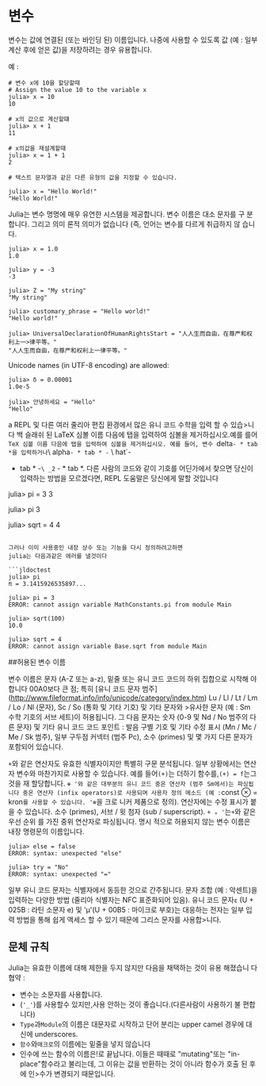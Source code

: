 # 변수

변수는 값에 연결된 (또는 바인딩 된) 이름입니다. 나중에 사용할 수 있도록 값 (예 : 일부 계산 후에 얻은 값)을 저장하려는 경우 유용합니다.

예 :

```julia-repl
# 변수 x에 10을 할당할때
# Assign the value 10 to the variable x
julia> x = 10
10

# x의 값으로 계산할떄
julia> x + 1
11

# x의값을 재설계할때
julia> x = 1 + 1
2

# 텍스트 문자열과 같은 다른 유형의 값을 지정할 수 있습니다.

julia> x = "Hello World!"
"Hello World!"
```

 Julia는 변수 명명에 매우 유연한 시스템을 제공합니다. 변수 이름은 대소 문자를 구
분합니다. 그리고 의미 론적 의미가 없습니다 (즉, 언어는 변수를 다르게 취급하지 않
습니다.

```jldoctest
julia> x = 1.0
1.0

julia> y = -3
-3

julia> Z = "My string"
"My string"

julia> customary_phrase = "Hello world!"
"Hello world!"

julia> UniversalDeclarationOfHumanRightsStart = "人人生而自由，在尊严和权利上一>律平等。"
"人人生而自由，在尊严和权利上一律平等。"
```

Unicode names (in UTF-8 encoding) are allowed:

```jldoctest
julia> δ = 0.00001
1.0e-5

julia> 안녕하세요 = "Hello"
"Hello"
```

 a REPL 및 다른 여러 줄리아 편집 환경에서 많은 유니 코드 수학을 입력 할 수 있습>니다 백 슬래쉬 된 LaTeX 심볼 이름 다음에 탭을 입력하여 심볼을 제거하십시오.예를 를어 `TeX 심볼 이름 다음에 탭을 입력하여 심볼을 제거하십시오. 예를 들어, 변수 `delta`- * tab *을 입력하거나`\ alpha`- * tab * -` \ hat`-
* tab * -`\ _2` - * tab *. 다른 사람의 코드와 같이 기호를 어딘가에서 찾으면
당신이 입력하는 방법을 모르겠다면, REPL 도움말은 당신에게 말할 것입니다 

julia> pi = 3
3

julia> pi
3

julia> sqrt = 4
4
```

그러나 이미 사용중인 내장 상수 또는 기능을 다시 정의하려고하면 
julia는 다음과같은 에러를 낼것이다

```jldoctest
julia> pi
π = 3.1415926535897...

julia> pi = 3
ERROR: cannot assign variable MathConstants.pi from module Main

julia> sqrt(100)
10.0

julia> sqrt = 4
ERROR: cannot assign variable Base.sqrt from module Main
```

##허용된 변수 이름


변수 이름은 문자 (A-Z 또는 a-z), 밑줄 또는 유니 코드 코드의 하위 집합으로 시작해
야합니다
00A0보다 큰 점; 특히 [유니 코드 문자 범주] (http://www.fileformat.info/info/unicode/category/index.htm)
Lu / Ll / Lt / Lm / Lo / Nl (문자), Sc / So (통화 및 기타 기호) 및 기타 문자와 >유사한 문자
(예 : Sm 수학 기호의 서브 세트)이 허용됩니다. 그 다음 문자는
숫자 (0-9 및 Nd / No 범주의 다른 문자) 및 기타 유니 코드 코드 포인트 : 발음 구별
 기호
및 기타 수정 표시 (Mn / Mc / Me / Sk 범주), 일부 구두점 커넥터 (범주 Pc),
소수 (primes) 및 몇 가지 다른 문자가 포함되어 있습니다.

`+`와 같은 연산자도 유효한 식별자이지만 특별히 구문 분석됩니다. 일부 상황에서는 연산자
변수와 마찬가지로 사용할 수 있습니다. 예를 들어`(+)`는 더하기 함수를,`(+) = f`는그것을 재 할당합니다. `⊕ '와 같은 대부분의 유니 코드 중온 연산자 (범주 Sm에서)는
 파싱됩니다
중온 연산자 (infix operators)로 사용되며 사용자 정의 메소드 (예 :`const ⊗ = kron`를 사용할 수 있습니다.
'⊗`을 크로 니커 제품으로 정의). 연산자에는 수정 표시가 붙을 수 있습니다.
소수 (primes), 서브 / 윗 첨자 (sub / superscript). `+ ₐ '`는`+`와 같은 우선 순위
를 가진 중위 연산자로 파싱됩니다.
명시 적으로 허용되지 않는 변수 이름은 내장 명령문의 이름입니다.


```julia-repl
julia> else = false
ERROR: syntax: unexpected "else"

julia> try = "No"
ERROR: syntax: unexpected "="
```


일부 유니 코드 문자는 식별자에서 동등한 것으로 간주됩니다.
문자 조합 (예 : 악센트)을 입력하는 다양한 방법
(줄리아 식별자는 NFC 표준화되어 있음).
유니 코드 문자`ɛ` (U + 025B : 라틴 소문자 e)
및 'μ'(U + 00B5 : 마이크로 부호)는 대응하는
전자는 일부 입력 방법을 통해 쉽게 액세스 할 수 있기 때문에 그리스 문자를 사용합>니다.
## 문체 규칙


Julia는 유효한 이름에 대해 제한을 두지 않지만 다음을 채택하는 것이 유용 해졌습니
다
협약 :

  * 변수는 소문자를 사용합니다.
  *  (`'_'`)를 사용할수 있지만,사용 안하는 것이 좋습니다.(다른사람이 사용하기 불
    편합니다)
  * `Type`과`Module`의 이름은 대문자로 시작하고 단어 분리는 upper
    camel 경우에 대신에  underscores.
  * `함수`와`매크로`의 이름에는 밑줄을 넣지 않습니다
  * 인수에 쓰는 함수의 이름은!로 끝납니다. 이들은 때때로 "mutating"또는 "in-place"함수라고 불리는데, 그 이유는 값을 반환하는 것이 아니라 함수가 호출 된 후에 인>수가 변경되기 때문입니다.
